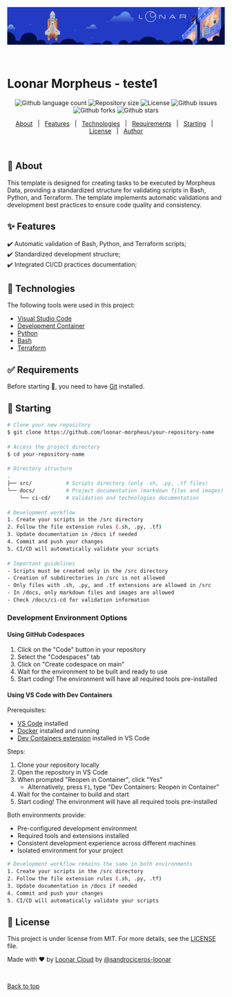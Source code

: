 <div align="center" id="top">
  <img src="./assets/images/loonarbr_cover.jpeg" alt="Loonar cover art" />

  &#xa0;

</div>

# Loonar Morpheus - teste1


<p align="center">

  <img alt="Github language count" src="https://img.shields.io/github/languages/count/loonar-morpheus/teste1?color=56BEB8">

  <img alt="Repository size" src="https://img.shields.io/github/repo-size/loonar-morpheus/teste1?color=56BEB8">

  <img alt="License" src="https://img.shields.io/github/license/loonar-morpheus/teste1?color=56BEB8">

  <img alt="Github issues" src="https://img.shields.io/github/issues/loonar-morpheus/teste1?color=56BEB8" />
  <img alt="Github forks" src="https://img.shields.io/github/forks/loonar-morpheus/teste1?color=56BEB8" />

  <img alt="Github stars" src="https://img.shields.io/github/stars/loonar-morpheus/teste1?color=56BEB8" />
</p>

<!-- Status -->

<!-- <h4 align="center"> 
  🚧  Loonar Morpheus Template 🚀 Under construction...  🚧
</h4> 

<hr> -->

<p align="center">
  <a href="#dart-about">About</a> &#xa0; | &#xa0;
  <a href="#sparkles-features">Features</a> &#xa0; | &#xa0;
  <a href="#rocket-technologies">Technologies</a> &#xa0; | &#xa0;
  <a href="#white_check_mark-requirements">Requirements</a> &#xa0; | &#xa0;
  <a href="#checkered_flag-starting">Starting</a> &#xa0; | &#xa0;
  <a href="#memo-license">License</a> &#xa0; | &#xa0;
  <a href="https://github.com/loonar-morpheus" target="_blank">Author</a>
</p>

<br>

## :dart: About

This template is designed for creating tasks to be executed by Morpheus Data, providing a standardized structure for validating scripts in Bash, Python, and Terraform. The template implements automatic validations and development best practices to ensure code quality and consistency.

## :sparkles: Features

:heavy_check_mark: Automatic validation of Bash, Python, and Terraform scripts;\
:heavy_check_mark: Standardized development structure;\
:heavy_check_mark: Integrated CI/CD practices documentation;

## :rocket: Technologies

The following tools were used in this project:

- [Visual Studio Code](https://code.visualstudio.com/)
- [Development Container](https://containers.dev/)
- [Python](https://python.org/)
- [Bash](https://www.gnu.org/software/bash/)
- [Terraform](https://www.terraform.io/)

## :white_check_mark: Requirements

Before starting :checkered_flag:, you need to have [Git](https://git-scm.com) installed.

## :checkered_flag: Starting


```bash
# Clone your new repository
$ git clone https://github.com/loonar-morpheus/your-repository-name

# Access the project directory
$ cd your-repository-name

# Directory structure
.
├── src/           # Scripts directory (only .sh, .py, .tf files)
└── docs/          # Project documentation (markdown files and images)
    └── ci-cd/     # Validation and technologies documentation

# Development workflow
1. Create your scripts in the /src directory
2. Follow the file extension rules (.sh, .py, .tf)
3. Update documentation in /docs if needed
4. Commit and push your changes
5. CI/CD will automatically validate your scripts

# Important guidelines
- Scripts must be created only in the /src directory
- Creation of subdirectories in /src is not allowed
- Only files with .sh, .py, and .tf extensions are allowed in /src
- In /docs, only markdown files and images are allowed
- Check /docs/ci-cd for validation information
```

### Development Environment Options

#### Using GitHub Codespaces

1. Click on the "Code" button in your repository
2. Select the "Codespaces" tab
3. Click on "Create codespace on main"
4. Wait for the environment to be built and ready to use
5. Start coding! The environment will have all required tools pre-installed

#### Using VS Code with Dev Containers

Prerequisites:
- [VS Code](https://code.visualstudio.com/) installed
- [Docker](https://www.docker.com/) installed and running
- [Dev Containers extension](https://marketplace.visualstudio.com/items?itemName=ms-vscode-remote.remote-containers) installed in VS Code

Steps:
1. Clone your repository locally
2. Open the repository in VS Code
3. When prompted "Reopen in Container", click "Yes"
   - Alternatively, press `F1`, type "Dev Containers: Reopen in Container"
4. Wait for the container to build and start
5. Start coding! The environment will have all required tools pre-installed

Both environments provide:
- Pre-configured development environment
- Required tools and extensions installed
- Consistent development experience across different machines
- Isolated environment for your project

```bash
# Development workflow remains the same in both environments
1. Create your scripts in the /src directory
2. Follow the file extension rules (.sh, .py, .tf)
3. Update documentation in /docs if needed
4. Commit and push your changes
5. CI/CD will automatically validate your scripts
```

## :memo: License

This project is under license from MIT. For more details, see the [LICENSE](LICENSE.md) file.

Made with :heart: by <a href="https://loonar.cloud" target="_blank">Loonar Cloud</a> by  [@sandrociceros-loonar](https://github.com/sandrociceros-loonar)

&#xa0;

<a href="#top">Back to top</a>
